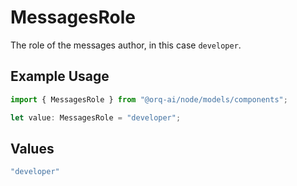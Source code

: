 # MessagesRole

The role of the messages author, in this case  `developer`.

## Example Usage

```typescript
import { MessagesRole } from "@orq-ai/node/models/components";

let value: MessagesRole = "developer";
```

## Values

```typescript
"developer"
```